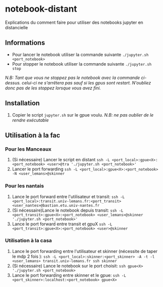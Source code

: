 # notebook-distant
Explications du comment faire pour utiliser des notebooks jupyter en distancielle

## Informations

* Pour lancer le notebook utiliser la commande suivante `./jupyter.sh <port_notebook>`
* Pour stopper le notebook utiliser la commande suivante `./jupyter.sh stop`

*N.B: Tant que vous ne stoppez pas le notebook avec la commande ci-dessus. celui-ci ne s'arrêtera pas sauf si les gpus sont restart. N'oubliez donc pas de les stoppez lorsque vous avez fini.*

## Installation 

1. Copier le script `jupyter.sh` sur le gpue<X> voulu. *N.B: ne pas oublier de le rendre exécutable*

## Utilisation à la fac

### Pour les Manceaux 

1. (Si nécessaire) Lancer le script en distant `ssh -L <port_local>:gpue<X>:<port_notebook> <user>@tra './jupyter.sh <port_notebook>'`
2. Lancer le port forwarding `ssh -L <port_local>:gpue<X>:<port_notebook> -N <user_lemans>@skinner`

### Pour les nantais

1. Lance le port forward entre l'utilisateur et transit: `ssh -L <port_local>:transit.univ-lemans.fr:<port_transit> <user_nantes>@bastion.etu.univ-nantes.fr`
2. (Si nécessaire)Lance le notebook depuis transit: `ssh -L <port_transit>:gpue<X>:<port_notebook> <user_lemans>@skinner './jupyter.sh <port_notebook>'`
3. Lance le port forward entre transit et gpuX `ssh -L <port_transit>:gpue<X>:<port_notebook> <user>@skinner`


### Utilisation à la casa

1. Lance le port forwarding entre l'utilisateur et skinner (nécessite de taper le mdp 2 fois ): `ssh -L <port_local>:skinner:<port_skinner> -A -t -l <user_lemans> transit.univ-lemans.fr ssh skinner`
2. (Si nécessaire) Lance le notebook sur le port choisit: `ssh gpue<X> './jupyter.sh <port_notebook>`
3. Lance le port forwarding entre skinner et le gpue<X>: `ssh -L <port_skinner>:localhost:<port_notebook> gpue<X>`
